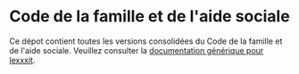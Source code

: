 # Code de la famille et de l'aide sociale

Ce dépot contient toutes les versions consolidées du Code de la famille et de l'aide sociale. Veuillez consulter la [documentation générique pour lexxxit](https://github.com/lexxxit/documentation).
